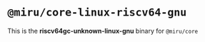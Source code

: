 # `@miru/core-linux-riscv64-gnu`

This is the **riscv64gc-unknown-linux-gnu** binary for `@miru/core`
